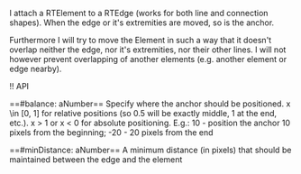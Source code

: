 I attach a RTElement to a RTEdge (works for both line and connection shapes). When the edge or it's extremities are moved, so is the anchor.

Furthermore I will try to move the Element in such a way that it doesn't overlap neither the edge, nor it's extremities, nor their other lines. I will not however prevent overlapping of another elements (e.g. another element or edge nearby).

!! API

==#balance: aNumber==
Specify where the anchor should be positioned. x \in [0, 1] for relative positions (so 0.5 will be exactly middle, 1 at the end, etc.).
x > 1 or x < 0 for absolute positioning. E.g.: 10 - position the anchor 10 pixels from the beginning; -20 - 20 pixels from the end

==#minDistance: aNumber==
A minimum distance (in pixels) that should be maintained between the edge and the element



